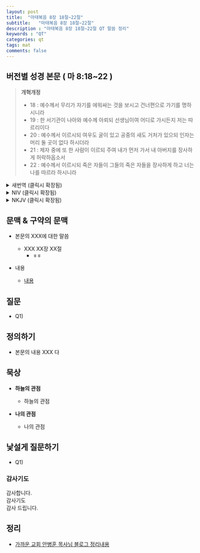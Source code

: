 ```yaml
---
layout: post
title:  "마태복음 8장 18절~22절"
subtitle:   "마태복음 8장 18절~22절"
description : "마태복음 8장 18절~22절 QT 말씀 정리"
keywords : "QT"
categories: qt
tags: mat
comments: false
---
```


## 버전별 성경 본문 ( 마 8:18~22 )

> **개혁개정**
>* 18 : 예수께서 무리가 자기를 에워싸는 것을 보시고 건너편으로 가기를 명하시니라
>* 19 : 한 서기관이 나아와 예수께 아뢰되 선생님이여 어디로 가시든지 저는 따르리이다
>* 20 : 예수께서 이르시되 여우도 굴이 있고 공중의 새도 거처가 있으되 인자는 머리 둘 곳이 없다 하시더라
>* 21 : 제자 중에 또 한 사람이 이르되 주여 내가 먼저 가서 내 아버지를 장사하게 허락하옵소서
>* 22 : 예수께서 이르시되 죽은 자들이 그들의 죽은 자들을 장사하게 하고 너는 나를 따르라 하시니라

<details>
<summary> 새번역 (클릭시 확장됨)</summary>
<div markdown="1">

>* 18 : 예수께서, 무리가 자기 옆에 둘러 서 있는 것을 보시고, 제자들에게 건너편으로 가자고 말씀하셨다.
>* 19 : 율법학자 한 사람이 다가와서 예수께 말하였다. "선생님, 나는 선생님이 가시는 곳이면, 어디든지 따라가겠습니다."
>* 20 : 예수께서 그에게 말씀하셨다. "여우도 굴이 있고, 하늘을 나는 새도 보금자리가 있으나, 인자는 머리 둘 곳이 없다."
>* 21 : 또 제자 가운데 한 사람이 말하였다. "주님, 내가 먼저 가서, 아버지의 장례를 치르도록 허락하여 주십시오."
>* 22 : 예수께서 그에게 말씀하셨다. "너는 나를 따라오너라. 죽은 사람의 장례는 죽은 사람들이 치르게 두어라."
</div>
</details>

<details>
<summary> NIV (클릭시 확장됨)</summary>
<div markdown="1">

>* 18 : When Jesus saw the crowd around him, he gave orders to cross to the other side of the lake.
>* 19 : Then a teacher of the law came to him and said, “Teacher, I will follow you wherever you go.”
>* 20 : Jesus replied, “Foxes have dens and birds have nests, but the Son of Man has no place to lay his head.”
>* 21 : Another disciple said to him, “Lord, first let me go and bury my father.”
>* 22 : But Jesus told him, “Follow me, and let the dead bury their own dead.”
</div>
</details>

<details>
<summary> NKJV (클릭시 확장됨)</summary>
<div markdown="1">

>* 18 : And when Jesus saw great multitudes about Him, He gave a command to depart to the other side.
>* 19 : Then a certain scribe came and said to Him, “Teacher, I will follow You wherever You go.”
>* 20 : And Jesus said to him, “Foxes have holes and birds of the air have nests, but the Son of Man has nowhere to lay His head.”
>* 21 : Then another of His disciples said to Him, “Lord, let me first go and bury my father.”
>* 22 : But Jesus said to him, “Follow Me, and let the dead bury their own dead.”
</div>
</details>

## 문맥 & 구약의 문맥 

* 본문의 XXX에 대한 말씀
    - XXX XX장 XX절
        * `ㅎㅎ` 

* 내용 
    - [내용](링크) 

## 질문

* Q1) 

## 정의하기

* 본문의 내용 XXX 다

## 묵상

* **하늘의 관점**  
    - 하늘의 관점
  
* **나의 관점**
    - 나의 관점

## 낯설게 질문하기

* Q1) 

### 감사기도

감사합니다.  
감사기도  
감사 드립니다.  

## 정리
* [가까운 교회 안병훈 목사님 블로그 정리내용](https://blog.naver.com/tolerance2018)


